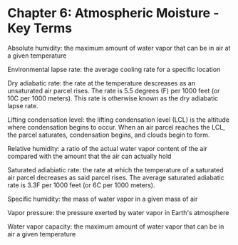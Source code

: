 # Chapter 6: Atmospheric Moisture - Key Terms

Absolute humidity: the maximum amount of water vapor that can be in air at a given temperature

Environmental lapse rate: the average cooling rate for a specific location

Dry adiabatic rate: the rate at the temperature descreases as an unsaturated air parcel rises. The rate is 5.5 degrees (F) per 1000 feet (or 10C per 1000 meters). This rate is otherwise known as the dry adiabatic lapse rate.

Lifting condensation level: the lifting condensation level (LCL) is the altitude where condensation begins to occur. When an air parcel reaches the LCL, the parcel saturates, condensation begins, and clouds begin to form.

Relative humidity: a ratio of the actual water vapor content of the air compared with the amount that the air can actually hold

Saturated adiabiatic rate: the rate at which the temperature of a saturated air parcel decreases as said parcel rises. The average saturated adiabatic rate is 3.3F per 1000 feet (or 6C per 1000 meters).

Specific humidity: the mass of water vapor in a given mass of air

Vapor pressure: the pressure exerted by water vapor in Earth's atmosphere

Water vapor capacity: the maximum amount of water vapor that can be in air a given temperature